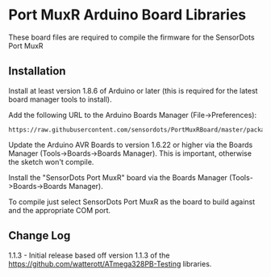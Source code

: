 # Port MuxR Arduino Board Libraries

These board files are required to compile the firmware for the SensorDots Port MuxR

## Installation

Install at least version 1.8.6 of Arduino or later (this is required for the latest board manager tools to install).

Add the following URL to the Arduino Boards Manager (File->Preferences):

	https://raw.githubusercontent.com/sensordots/PortMuxRBoard/master/package_m328pb_index.json

Update the Arduino AVR Boards to version 1.6.22 or higher via the Boards Manager (Tools->Boards->Boards Manager). This is important, otherwise the sketch won't compile.

Install the "SensorDots Port MuxR" board via the Boards Manager (Tools->Boards->Boards Manager).

To compile just select SensorDots Port MuxR as the board to build against and the appropriate COM port.

## Change Log

1.1.3 - Initial release based off version 1.1.3 of the https://github.com/watterott/ATmega328PB-Testing libraries.
